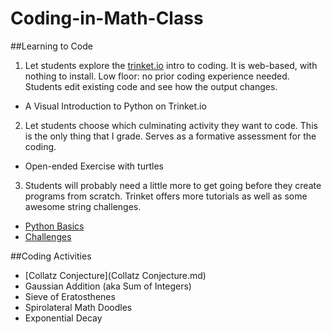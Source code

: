 # Coding-in-Math-Class

##Learning to Code

1. Let students explore the [trinket.io](https://trinket.io) intro to coding. It is web-based, with nothing to install. Low floor: no prior coding experience needed. Students edit existing code and see how the output changes. 
  - A Visual Introduction to Python on Trinket.io
2. Let students choose which culminating activity they want to code. This is the only thing that I grade. Serves as a formative assessment for the coding. 
  - Open-ended Exercise with turtles
3. Students will probably need a little more to get going before they create programs from scratch. Trinket offers more tutorials as well as some awesome string challenges. 
  - [Python Basics](https://docs.trinket.io/getting-started-with-python#/welcome/where-we-ll-go)
  - [Challenges](https://hourofpython.com/#string-challenges)

##Coding Activities
- [Collatz Conjecture](Collatz Conjecture.md)
- Gaussian Addition (aka Sum of Integers)
- Sieve of Eratosthenes
- Spirolateral Math Doodles
- Exponential Decay
